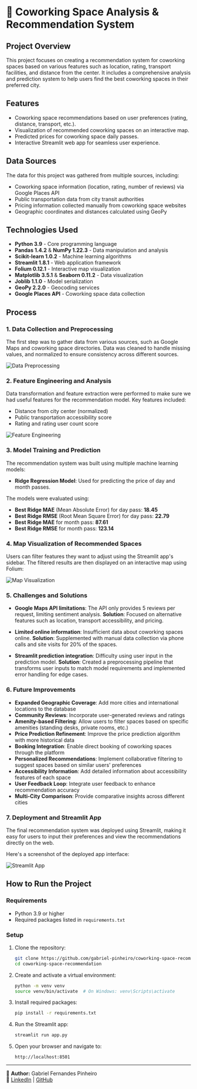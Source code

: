 # 🏢 Coworking Space Analysis & Recommendation System

## Project Overview

This project focuses on creating a recommendation system for coworking spaces based on various features such as location, rating, transport facilities, and distance from the center. It includes a comprehensive analysis and prediction system to help users find the best coworking spaces in their preferred city.

## Features

- Coworking space recommendations based on user preferences (rating, distance, transport, etc.).
- Visualization of recommended coworking spaces on an interactive map.
- Predicted prices for coworking space daily passes.
- Interactive Streamlit web app for seamless user experience.

## Data Sources

The data for this project was gathered from multiple sources, including:

- Coworking space information (location, rating, number of reviews) via Google Places API
- Public transportation data from city transit authorities
- Pricing information collected manually from coworking space websites
- Geographic coordinates and distances calculated using GeoPy

## Technologies Used

- **Python 3.9** - Core programming language
- **Pandas 1.4.2** & **NumPy 1.22.3** - Data manipulation and analysis
- **Scikit-learn 1.0.2** - Machine learning algorithms
- **Streamlit 1.8.1** - Web application framework
- **Folium 0.12.1** - Interactive map visualization
- **Matplotlib 3.5.1** & **Seaborn 0.11.2** - Data visualization
- **Joblib 1.1.0** - Model serialization
- **GeoPy 2.2.0** - Geocoding services
- **Google Places API** - Coworking space data collection

## Process

### 1. Data Collection and Preprocessing

The first step was to gather data from various sources, such as Google Maps and coworking space directories. Data was cleaned to handle missing values, and normalized to ensure consistency across different sources.

![Data Preprocessing](./src/Images/DataProcessing.png)

### 2. Feature Engineering and Analysis

Data transformation and feature extraction were performed to make sure we had useful features for the recommendation model. Key features included:

- Distance from city center (normalized)
- Public transportation accessibility score
- Rating and rating user count score

![Feature Engineering](./src/Images/CorrelationHeatmap.png)

### 3. Model Training and Prediction

The recommendation system was built using multiple machine learning models:

- **Ridge Regression Model**: Used for predicting the price of day and month passes.

The models were evaluated using:

- **Best Ridge MAE** (Mean Absolute Error) for day pass: **18.45**
- **Best Ridge RMSE** (Root Mean Square Error) for day pass: **22.79**
- **Best Ridge MAE** for month pass: **87.61**
- **Best Ridge RMSE** for month pass: **123.14**

### 4. Map Visualization of Recommended Spaces

Users can filter features they want to adjust using the Streamlit app's sidebar. The filtered results are then displayed on an interactive map using Folium:

![Map Visualization](./src/Images/LocationMap.png)

### 5. Challenges and Solutions

- **Google Maps API limitations**: The API only provides 5 reviews per request, limiting sentiment analysis. **Solution**: Focused on alternative features such as location, transport accessibility, and pricing.
  
- **Limited online information**: Insufficient data about coworking spaces online. **Solution**: Supplemented with manual data collection via phone calls and site visits for 20% of the spaces.
  
- **Streamlit prediction integration**: Difficulty using user input in the prediction model. **Solution**: Created a preprocessing pipeline that transforms user inputs to match model requirements and implemented error handling for edge cases.

### 6. Future Improvements

- **Expanded Geographic Coverage**: Add more cities and international locations to the database
- **Community Reviews**: Incorporate user-generated reviews and ratings
- **Amenity-based Filtering**: Allow users to filter spaces based on specific amenities (standing desks, private rooms, etc.)
- **Price Prediction Refinement**: Improve the price prediction algorithm with more historical data
- **Booking Integration**: Enable direct booking of coworking spaces through the platform
- **Personalized Recommendations**: Implement collaborative filtering to suggest spaces based on similar users' preferences
- **Accessibility Information**: Add detailed information about accessibility features of each space
- **User Feedback Loop**: Integrate user feedback to enhance recommendation accuracy
- **Multi-City Comparison**: Provide comparative insights across different cities

### 7. Deployment and Streamlit App

The final recommendation system was deployed using Streamlit, making it easy for users to input their preferences and view the recommendations directly on the web.

Here's a screenshot of the deployed app interface:

![Streamlit App](./src/Images/StreamlitScreenshot.png)

## How to Run the Project

### Requirements

- Python 3.9 or higher
- Required packages listed in `requirements.txt`

### Setup

1. Clone the repository:
   ```bash
   git clone https://github.com/gabriel-pinheiro/coworking-space-recommendation.git
   cd coworking-space-recommendation
   ```

2. Create and activate a virtual environment:
   ```bash
   python -m venv venv
   source venv/bin/activate  # On Windows: venv\Scripts\activate
   ```

3. Install required packages:
   ```bash
   pip install -r requirements.txt
   ```

4. Run the Streamlit app:
   ```bash
   streamlit run app.py
   ```

5. Open your browser and navigate to:
   ```
   http://localhost:8501
   ```
---

📌 **Author:** Gabriel Fernandes Pinheiro  
🔗 [LinkedIn](https://www.linkedin.com/in/gabriel-fernandes-pinheiro) | [GitHub](https://github.com/gabriel-pinheiro)

